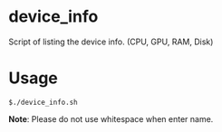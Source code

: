 # device_info
Script of listing the device info. (CPU, GPU, RAM, Disk)

# Usage
```
$./device_info.sh
```

**Note**: Please do not use whitespace when enter name.
